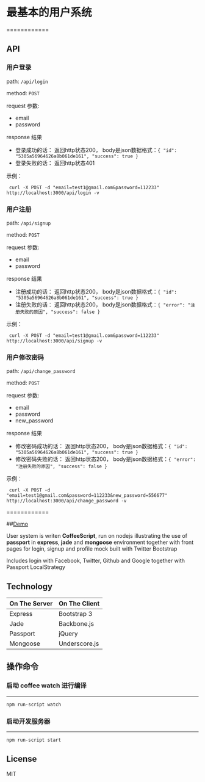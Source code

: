 # 最基本的用户系统
============


## API

### 用户登录

path: `/api/login`

method: `POST`

request 参数:
 * email
 * password

response 结果
 * 登录成功的话： 返回http状态200， body是json数据格式：`{ "id": "5305a56964626a8b061de161", "success": true }`
 * 登录失败的话： 返回http状态401

示例：
```
 curl -X POST -d "email=test1@gmail.com&password=112233" http://localhost:3000/api/login -v
```

### 用户注册

path: `/api/signup`

method: `POST`

request 参数:
 * email
 * password

response 结果
 * 注册成功的话： 返回http状态200， body是json数据格式：`{ "id": "5305a56964626a8b061de161", "success": true }`
 * 注册失败的话： 返回http状态200， body是json数据格式：`{ "error": "注册失败的原因", "success": false }`

示例：
```
 curl -X POST -d "email=test1@gmail.com&password=112233" http://localhost:3000/api/signup -v
```

### 用户修改密码

path: `/api/change_password`

method: `POST`

request 参数:
 * email
 * password
 * new_password

response 结果
 * 修改密码成功的话： 返回http状态200， body是json数据格式：`{ "id": "5305a56964626a8b061de161", "success": true }`
 * 修改密码失败的话： 返回http状态200， body是json数据格式：`{ "error": "注册失败的原因", "success": false }`

示例：
```
 curl -X POST -d "email=test1@gmail.com&password=112233&new_password=556677" http://localhost:3000/api/change_password -v
```

============

##[Demo](http://passport.diki.io)

User system is writen **CoffeeScript**, run on nodejs illustrating the use of **passport** in **express**, **jade** and **mongoose** environment
together with front pages for login, signup and profile mock built with Twitter Bootstrap

Includes login with Facebook, Twitter, Github and Google together with Passport LocalStrategy

Technology
------------

| On The Server | On The Client  |
| ------------- | -------------- |
| Express       | Bootstrap 3    |
| Jade          | Backbone.js    |
| Passport      | jQuery         |
| Mongoose      | Underscore.js  |

## 操作命令

### 启动 coffee watch 进行编译
-------------
```bash
npm run-script watch
```

### 启动开发服务器
-------------
```bash
npm run-script start
```

License
------------

MIT
